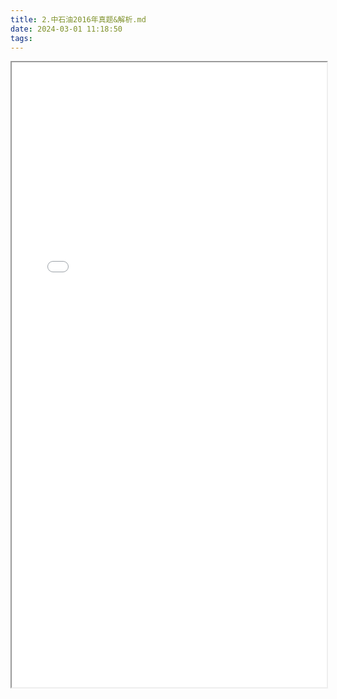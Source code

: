 ```yaml
---
title: 2.中石油2016年真题&解析.md
date: 2024-03-01 11:18:50
tags:
---
```


<iframe id="pdf-viewer" src="/pdf/zsy-2016.pdf#toolbar=0&navpanes=0" width="100%" height="1000px" toolbar=0></iframe>
